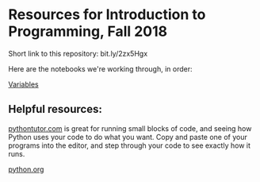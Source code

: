 Resources for Introduction to Programming, Fall 2018
===

Short link to this repository: bit.ly/2zx5Hgx

Here are the notebooks we're working through, in order:

[Variables](Variables.ipynb)

Helpful resources:
---

[pythontutor.com](https://pythontutor.com) is great for running small blocks of code, and seeing how Python uses your code to do what you want. Copy and paste one of your programs into the editor, and step through your code to see exactly how it runs.

[python.org](https://python.org)